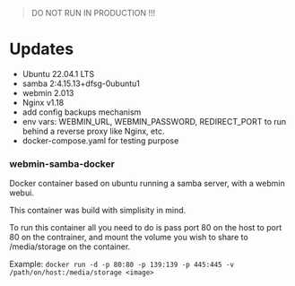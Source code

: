 > DO NOT RUN IN PRODUCTION !!!

# Updates

- Ubuntu 22.04.1 LTS
- samba 2:4.15.13+dfsg-0ubuntu1
- webmin 2.013
- Nginx v1.18
- add config backups mechanism
- env vars: WEBMIN_URL, WEBMIN_PASSWORD, REDIRECT_PORT to run behind a reverse proxy like Nginx, etc.
- docker-compose.yaml for testing purpose

### webmin-samba-docker
Docker container based on ubuntu running a samba server, with a webmin webui.

This container was build with simplisity in mind. 

To run this container all you need to do is pass port 80 on the host to port 80 on the contrainer, and mount the volume you wish to share to /media/storage on the container.

Example: 
`docker run -d -p 80:80 -p 139:139 -p 445:445 -v /path/on/host:/media/storage <image>`
